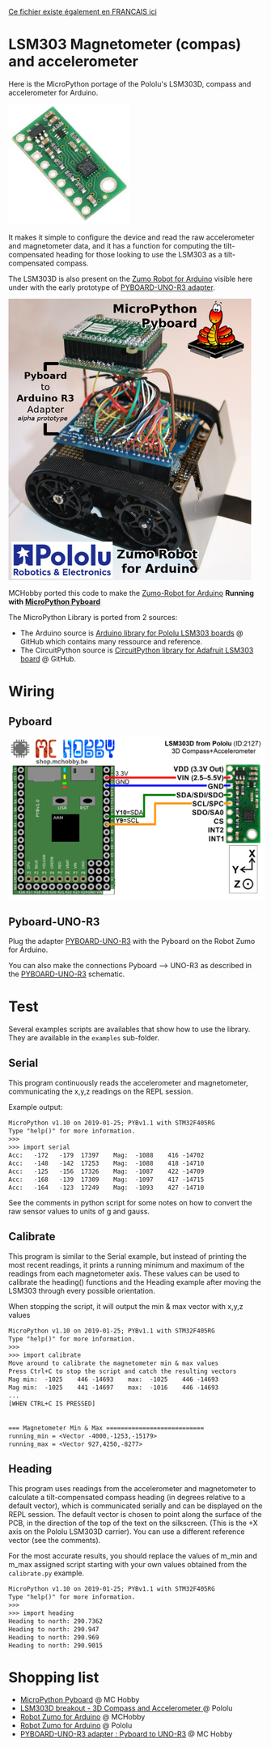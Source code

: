 [Ce fichier existe également en FRANCAIS ici](readme.md)

# LSM303 Magnetometer (compas) and accelerometer

Here is the MicroPython portage of the Pololu's LSM303D, compass and accelerometer for Arduino.

![LSM303D from Pololu (2127)](docs/_static/LSM303D-pololu.jpg)

It makes it simple to configure the device and read the raw accelerometer and magnetometer data, and it has a function for computing the tilt-compensated heading for those looking to use the LSM303 as a tilt-compensated compass.

The LSM303D is also present on the [Zumo Robot for Arduino](https://shop.mchobby.be/fr/prototypage-robotique-roue/448-robot-zumo-pour-arduino-assemble-moteurs-3232100004481-pololu.html) visible here under with the early prototype of [PYBOARD-UNO-R3 adapter](https://github.com/mchobby/pyboard-driver/tree/master/UNO-R3).

![LSM303D on Zumo Robot](docs/_static/LSM303D-zumo-robot.jpg)

MCHobby ported this code to make the [Zumo-Robot for Arduino](https://shop.mchobby.be/fr/prototypage-robotique-roue/448-robot-zumo-pour-arduino-assemble-moteurs-3232100004481-pololu.html) **Running with [MicroPython Pyboard](https://shop.mchobby.be/fr/micropython/570-micropython-pyboard-3232100005709.html)**

The MicroPython Library is ported from 2 sources:
* The Arduino source is [Arduino library for Pololu LSM303 boards](https://github.com/pololu/lsm303-arduino) @ GitHub which contains many ressource and reference.
* The CircuitPython source is [CircuitPython library for Adafruit LSM303 board](https://github.com/adafruit/Adafruit_CircuitPython_LSM303_Accel) @ GitHub.

# Wiring

## Pyboard

![LSM303D vers Pyboard](docs/_static/lsm303d-to-pyboard.jpg)

## Pyboard-UNO-R3

Plug the adapter [PYBOARD-UNO-R3](https://github.com/mchobby/pyboard-driver/tree/master/UNO-R3) with the Pyboard on the Robot Zumo for Arduino.

You can also make the connections Pyboard --> UNO-R3 as described in the [PYBOARD-UNO-R3](https://github.com/mchobby/pyboard-driver/tree/master/UNO-R3) schematic.

# Test

Several examples scripts are availables that show how to use the library. They are available in the `examples` sub-folder.

## Serial

This program continuously reads the accelerometer and magnetometer, communicating the x,y,z readings on the REPL session.

Example output:
```
MicroPython v1.10 on 2019-01-25; PYBv1.1 with STM32F405RG
Type "help()" for more information.
>>>
>>> import serial
Acc:   -172   -179  17397    Mag:  -1088    416 -14702
Acc:   -148   -142  17253    Mag:  -1088    418 -14710
Acc:   -125   -156  17326    Mag:  -1087    422 -14709
Acc:   -168   -139  17309    Mag:  -1097    417 -14715
Acc:   -164   -123  17249    Mag:  -1093    427 -14710

```

See the comments in python script for some notes on how to convert the raw sensor values to units of g and gauss.

## Calibrate

This program is similar to the Serial example, but instead of printing the most recent readings, it prints a running minimum and maximum of the readings from each magnetometer axis. These values can be used to calibrate the heading() functions and the Heading example after moving the LSM303 through every possible orientation.

When stopping the script, it will output the min & max vector with x,y,z values
```
MicroPython v1.10 on 2019-01-25; PYBv1.1 with STM32F405RG
Type "help()" for more information.
>>>
>>> import calibrate
Move around to calibrate the magnetometer min & max values
Press Ctrl+C to stop the script and catch the resulting vectors
Mag min:  -1025    446 -14693    max:  -1025    446 -14693
Mag min:  -1025    441 -14697    max:  -1016    446 -14693
...
[WHEN CTRL+C IS PRESSED]


=== Magnetometer Min & Max ===========================
running_min = <Vector -4000,-1253,-15179>
running_max = <Vector 927,4250,-8277>
```

## Heading
This program uses readings from the accelerometer and magnetometer to calculate a tilt-compensated compass heading (in degrees relative to a default vector), which is communicated serially and can be displayed on the REPL session. The default vector is chosen to point along the surface of the PCB, in the direction of the top of the text on the silkscreen. (This is the +X axis on the Pololu LSM303D carrier). You can use a different reference vector (see the comments).

For the most accurate results, you should replace the values of m_min and m_max assigned script starting with your own values obtained from the `calibrate.py` example.

```
MicroPython v1.10 on 2019-01-25; PYBv1.1 with STM32F405RG
Type "help()" for more information.
>>>
>>> import heading
Heading to north: 290.7362
Heading to north: 290.947
Heading to north: 290.969
Heading to north: 290.9015
```
# Shopping list
* [MicroPython Pyboard](https://shop.mchobby.be/fr/micropython/766-micro-python-pyboard-lite-accelerometre-3232100007666.html) @ MC Hobby
* [LSM303D breakout - 3D Compass and Accelerometer ](https://www.pololu.com/product/2127) @ Pololu
* [Robot Zumo for Arduino](https://shop.mchobby.be/fr/prototypage-robotique-roue/448-robot-zumo-pour-arduino-assemble-moteurs-3232100004481-pololu.html) @ MCHobby
* [Robot Zumo for Arduino](https://www.pololu.com/product/2510) @ Pololu
* [PYBOARD-UNO-R3 adapter : Pyboard to UNO-R3](https://shop.mchobby.be/fr/nouveaute/1745-adaptateur-pyboard-vers-uno-r3-extra-3232100017450.html) @ MC Hobby
